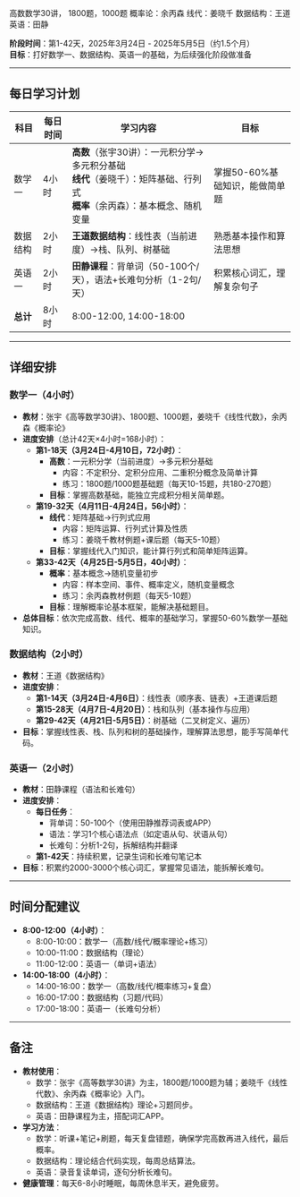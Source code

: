 高数数学30讲， 1800题，1000题
概率论：余丙森
线代：姜晓千
数据结构：王道
英语：田静

**阶段时间**：第1-42天，2025年3月24日 - 2025年5月5日（约1.5个月）  
**目标**：打好数学一、数据结构、英语一的基础，为后续强化阶段做准备  

---

## 每日学习计划

| **科目** | **每日时间** | **学习内容**                                                                    | **目标**             |
| ------ | -------- | --------------------------------------------------------------------------- | ------------------ |
| 数学一    | 4小时      | **高数**（张宇30讲）：一元积分学→多元积分基础<br>**线代**（姜晓千）：矩阵基础、行列式<br>**概率**（余丙森）：基本概念、随机变量 | 掌握50-60%基础知识，能做简单题 |
| 数据结构   | 2小时      | **王道数据结构**：线性表（当前进度）→栈、队列、树基础                                               | 熟悉基本操作和算法思想        |
| 英语一    | 2小时      | **田静课程**：背单词（50-100个/天），语法+长难句分析（1-2句/天）                                    | 积累核心词汇，理解复杂句子      |
| **总计** | 8小时      | 8:00-12:00, 14:00-18:00                                                     |                    |

---

## 详细安排

### 数学一（4小时）
- **教材**：张宇《高等数学30讲》、1800题、1000题，姜晓千《线性代数》，余丙森《概率论》
- **进度安排**（总计42天×4小时=168小时）：
  - **第1-18天（3月24日-4月10日，72小时）**：  
    - **高数**：一元积分学（当前进度）→多元积分基础  
      - 内容：不定积分、定积分应用、二重积分概念及简单计算  
      - 练习：1800题/1000题基础题（每天10-15题，共180-270题）  
    - **目标**：掌握高数基础，能独立完成积分相关简单题。  
  - **第19-32天（4月11日-4月24日，56小时）**：  
    - **线代**：矩阵基础→行列式应用  
      - 内容：矩阵运算、行列式计算及性质  
      - 练习：姜晓千教材例题+课后题（每天5-10题）  
    - **目标**：掌握线代入门知识，能计算行列式和简单矩阵运算。  
  - **第33-42天（4月25日-5月5日，40小时）**：  
    - **概率**：基本概念→随机变量初步  
      - 内容：样本空间、事件、概率定义，随机变量概念  
      - 练习：余丙森教材例题（每天5-10题）  
    - **目标**：理解概率论基本框架，能解决基础题目。  
- **总体目标**：依次完成高数、线代、概率的基础学习，掌握50-60%数学一基础知识。

### 数据结构（2小时）
- **教材**：王道《数据结构》
- **进度安排**：
  - **第1-14天（3月24日-4月6日）**：线性表（顺序表、链表）+王道课后题  
  - **第15-28天（4月7日-4月20日）**：栈和队列（基本操作与应用）  
  - **第29-42天（4月21日-5月5日）**：树基础（二叉树定义、遍历）  
- **目标**：掌握线性表、栈、队列和树的基础操作，理解算法思想，能手写简单代码。

### 英语一（2小时）
- **教材**：田静课程（语法和长难句）
- **进度安排**：
  - **每日任务**：  
    - 背单词：50-100个（使用田静推荐词表或APP）  
    - 语法：学习1个核心语法点（如定语从句、状语从句）  
    - 长难句：分析1-2句，拆解结构并翻译  
  - **第1-42天**：持续积累，记录生词和长难句笔记本  
- **目标**：积累约2000-3000个核心词汇，掌握常见语法，能拆解长难句。

---

## 时间分配建议
- **8:00-12:00（4小时）**：  
  - 8:00-10:00：数学一（高数/线代/概率理论+练习）  
  - 10:00-11:00：数据结构（理论）  
  - 11:00-12:00：英语一（单词+语法）  
- **14:00-18:00（4小时）**：  
  - 14:00-16:00：数学一（高数/线代/概率练习+复盘）  
  - 16:00-17:00：数据结构（习题/代码）  
  - 17:00-18:00：英语一（长难句分析）  

---

## 备注
- **教材使用**：  
  - 数学：张宇《高等数学30讲》为主，1800题/1000题为辅；姜晓千《线性代数》、余丙森《概率论》入门。  
  - 数据结构：王道《数据结构》理论+习题同步。  
  - 英语：田静课程为主，搭配词汇APP。  
- **学习方法**：  
  - 数学：听课+笔记+刷题，每天复盘错题，确保学完高数再进入线代，最后概率。  
  - 数据结构：理论结合代码实现，每周总结算法。  
  - 英语：录音复读单词，逐句分析长难句。  
- **健康管理**：每天6-8小时睡眠，每周休息半天，避免疲劳。
```